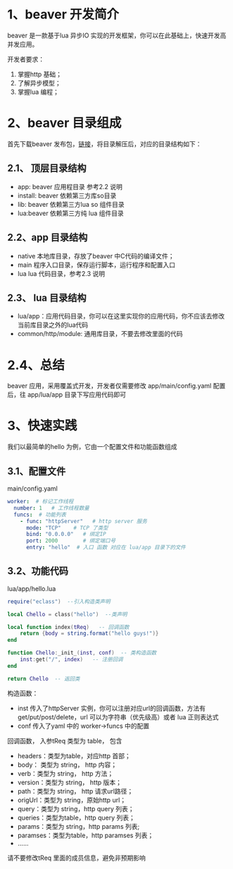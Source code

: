 # 1、beaver 开发简介

beaver 是一款基于lua 异步IO 实现的开发框架，你可以在此基础上，快速开发高并发应用。

开发者要求：
1. 掌握http 基础；
2. 了解异步模型；
3. 掌握lua 编程；

# 2、beaver 目录组成

首先下载beaver 发布包，[链接](https://gitee.com/chuyansz/beaver/releases/download/0.1-1/beaver-x64.0.1-1.tar.gz)，将目录解压后，对应的目录结构如下：

## 2.1、 顶层目录结构

* app: beaver 应用程目录 参考2.2 说明
* install: beaver 依赖第三方库so目录
* lib: beaver 依赖第三方lua so 组件目录
* lua:beaver 依赖第三方纯 lua 组件目录  

## 2.2、app 目录结构

* native 本地库目录，存放了beaver 中C代码的编译文件；
* main 程序入口目录，保存运行脚本，运行程序和配置入口
* lua lua 代码目录，参考2.3 说明

## 2.3、 lua 目录结构

* lua/app：应用代码目录，你可以在这里实现你的应用代码，你不应该去修改当前库目录之外的lua代码
* common/http/module: 通用库目录，不要去修改里面的代码

# 2.4、总结

beaver 应用，采用覆盖式开发，开发者仅需要修改 app/main/config.yaml 配置后，往 app/lua/app 目录下写应用代码即可

# 3、快速实践

我们以最简单的hello 为例，它由一个配置文件和功能函数组成

## 3.1、配置文件

main/config.yaml

```yaml
worker:  # 标记工作线程
  number: 1   # 工作线程数量
  funcs:  # 功能列表
    - func: "httpServer"   # http server 服务
      mode: "TCP"    # TCP 了类型
      bind: "0.0.0.0"   # 绑定IP
      port: 2000        # 绑定端口号
      entry: "hello"  # 入口 函数 对应在 lua/app 目录下的文件
```

## 3.2、功能代码

lua/app/hello.lua

```lua
require("eclass")  --引入构造类声明

local Chello = class("hello")  --类声明

local function index(tReq)   -- 回调函数
    return {body = string.format("hello guys!")}
end

function Chello:_init_(inst, conf)  -- 类构造函数
    inst:get("/", index)   -- 注册回调
end

return Chello  -- 返回类
```

构造函数：

* inst 传入了httpServer 实例，你可以注册对应url的回调函数，方法有 get/put/post/delete，url 可以为字符串（优先级高）或者 lua 正则表达式
* conf 传入了yaml 中的 worker->funcs 中的配置

回调函数， 入参tReq 类型为 table， 包含

* headers：类型为table，对应http 首部；
* body： 类型为 string， http 内容；
* verb：类型为 string， http 方法；
* version：类型为 string， http 版本；
* path：类型为 string， http 请求url路径；
* origUrl：类型为 string，原始http url；
* query：类型为 string，http query 列表；
* queries：类型为table，http query 列表；
* params：类型为 string，http params 列表;
* paramses：类型为table，http paramses 列表；
* ……

请不要修改tReq 里面的成员信息，避免非预期影响

